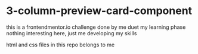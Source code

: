 # 3-column-preview-card-component
this is a frontendmentor.io challenge done by me duet my learning phase
nothing interesting here, just me developing my skills

html and css files in this repo belongs to me
